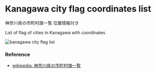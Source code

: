 Kanagawa city flag coordinates list
===============

神奈川県の市町村旗一覧  位置情報付き


List of flag of cities in Kanagawa with coordinates

![kanagawa city flag list]()

### Reference

- [wikipedia: 神奈川県の市町村旗一覧](https://ja.wikipedia.org/wiki/%E7%A5%9E%E5%A5%88%E5%B7%9D%E7%9C%8C%E3%81%AE%E5%B8%82%E7%94%BA%E6%9D%91%E6%97%97%E4%B8%80%E8%A6%A7)

